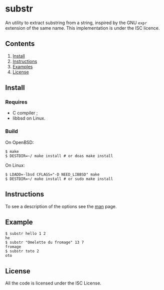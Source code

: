 # substr

An utility to extract substring from a string, inspired by the GNU
`expr` extension of the same name. This implementation is under
the ISC licence.

## Contents

1. [Install](#install)
2. [Instructions](#instruction)
3. [Examples](#examples)
4. [License](#license)

## Install

### Requires

* C compiler ;
* libbsd on Linux.

### Build

On OpenBSD:

    $ make
    $ DESTDIR=~/ make install # or doas make install

On Linux:

    $ LDADD=-lbsd CFLAGS="-D NEED_LIBBSD" make
    $ DESTDIR=~/ make install # or sudo make install

## Instructions

To see a description of the options see the [man](./substr.md) page.

## Example

    $ substr hello 1 2
    he
    $ substr "Omelette du fromage" 13 7
    fromage
    $ substr toto 2
    oto

## License

All the code is licensed under the ISC License.
